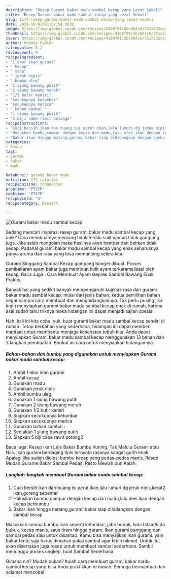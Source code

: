 ```yaml
---
description: "Resep Gurami bakar madu sambal kecap yang Lezat Sekali"
title: "Resep Gurami bakar madu sambal kecap yang Lezat Sekali"
slug: 1174-resep-gurami-bakar-madu-sambal-kecap-yang-lezat-sekali
date: 2020-10-01T01:02:54.303Z
image: https://img-global.cpcdn.com/recipes/4109f91c5bc684c6/751x532cq70/gurami-bakar-madu-sambal-kecap-foto-resep-utama.jpg
thumbnail: https://img-global.cpcdn.com/recipes/4109f91c5bc684c6/751x532cq70/gurami-bakar-madu-sambal-kecap-foto-resep-utama.jpg
cover: https://img-global.cpcdn.com/recipes/4109f91c5bc684c6/751x532cq70/gurami-bakar-madu-sambal-kecap-foto-resep-utama.jpg
author: Rodney Fowler
ratingvalue: 3.2
reviewcount: 9
recipeingredient:
- "1 ekor ikan gurami"
- " kecap"
- " madu"
- " jeruk nipis"
- " bumbu uleg"
- "1 siung bawang putih"
- "2 siung bawang merah"
- "1/2 butir kemiri"
- "secukupnya ketumbar"
- "secukupnya merica"
- " bahan sambal "
- "1 siung bawang putih"
- "5 biji cabe rawit potong2"
recipeinstructions:
- "Cuci bersih ikan dan buang isi perut ikan,lalu lumuri dg jeruk nipis,kerat2 ikan,goreng sebentar"
- "Haluskan bumbu,campur dengan kecap dan madu,lalu oles ikan dengan kecap berbumbu"
- "Bakar ikan hingga matang,gurami bakar siap dihidangkan dengan sambal kecap"
categories:
- Resep
tags:
- gurami
- bakar
- madu

katakunci: gurami bakar madu 
nutrition: 173 calories
recipecuisine: Indonesian
preptime: "PT32M"
cooktime: "PT57M"
recipeyield: "4"
recipecategory: Dessert

---
```



![Gurami bakar madu sambal kecap](https://img-global.cpcdn.com/recipes/4109f91c5bc684c6/751x532cq70/gurami-bakar-madu-sambal-kecap-foto-resep-utama.jpg)

Sedang mencari inspirasi resep gurami bakar madu sambal kecap yang unik? Cara membuatnya memang tidak terlalu sulit namun tidak gampang juga. Jika salah mengolah maka hasilnya akan hambar dan bahkan tidak sedap. Padahal gurami bakar madu sambal kecap yang enak seharusnya punya aroma dan rasa yang bisa memancing selera kita.

Gurami Singgang Sambal Kecap gampang banget dibuat. Proses pembakaran ayam bakar juga membuat kulit ayam terkaramelisasi oleh kecap. Baca Juga : Cara Membuat Ayam Geprek Sambal Bawang Enak Praktis.

Banyak hal yang sedikit banyak mempengaruhi kualitas rasa dari gurami bakar madu sambal kecap, mulai dari jenis bahan, kedua pemilihan bahan segar sampai cara membuat dan menghidangkannya. Tak perlu pusing jika ingin menyiapkan gurami bakar madu sambal kecap enak di rumah, karena asal sudah tahu triknya maka hidangan ini dapat menjadi sajian spesial.


Nah, kali ini kita coba, yuk, buat gurami bakar madu sambal kecap sendiri di rumah. Tetap berbahan yang sederhana, hidangan ini dapat memberi manfaat untuk membantu menjaga kesehatan tubuh kita. Anda dapat menyiapkan Gurami bakar madu sambal kecap menggunakan 13 bahan dan 3 langkah pembuatan. Berikut ini cara untuk menyiapkan hidangannya.

<!--inarticleads1-->

##### Bahan-bahan dan bumbu yang digunakan untuk menyiapkan Gurami bakar madu sambal kecap:

1. Ambil 1 ekor ikan gurami
1. Ambil  kecap
1. Gunakan  madu
1. Gunakan  jeruk nipis
1. Ambil  bumbu uleg:
1. Gunakan 1 siung bawang putih
1. Gunakan 2 siung bawang merah
1. Gunakan 1/2 butir kemiri
1. Siapkan secukupnya ketumbar
1. Siapkan secukupnya merica
1. Gunakan  bahan sambal :
1. Sediakan 1 siung bawang putih
1. Siapkan 5 biji cabe rawit potong2


Baca juga: Resep Ikan Lele Bakar Bumbu Kuning, Tak Melulu Gurami atau Nila. Ikan gurami berdaging tipis ternyata rasanya sangat gurih enak. Apalagi jika sudah diolesi bumbu kecap yang pedas-pedas manis. Resep Mudah Gurame Bakar Sambal Pedas, Resto Mewah pun Kalah. 

<!--inarticleads2-->

##### Langkah-langkah membuat Gurami bakar madu sambal kecap:

1. Cuci bersih ikan dan buang isi perut ikan,lalu lumuri dg jeruk nipis,kerat2 ikan,goreng sebentar
1. Haluskan bumbu,campur dengan kecap dan madu,lalu oles ikan dengan kecap berbumbu
1. Bakar ikan hingga matang,gurami bakar siap dihidangkan dengan sambal kecap


Masukkan semua bumbu ikan seperti ketumbar, jahe bubuk, lada hitam/lada bubuk, kecap manis, saus tiram hingga garam. Ikan gurami panggang dan sambal pedas siap untuk disantap. Kamu bisa menyajikan ikan gurami. yam bakar tentu saja harus dimakan pakai sambal agar lebih nikmat. Untuk itu, akan disertakan juga resep untuk membuat sambal sederhana. Sambil menunggu proses ungkep, buat Sambal Sederhana. 

Gimana nih? Mudah bukan? Itulah cara membuat gurami bakar madu sambal kecap yang bisa Anda praktikkan di rumah. Semoga bermanfaat dan selamat mencoba!
